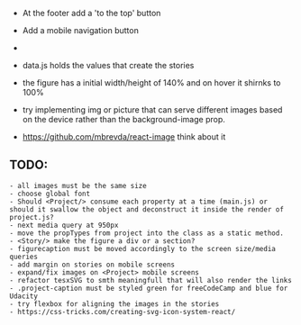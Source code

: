 * At the footer add a 'to the top' button
* Add a mobile navigation button
* 


* data.js holds the values that create the stories
* the figure has a initial width/height of 140% and on hover it shirnks to 100% 
* try implementing img or picture that can serve different images based on the device rather than the background-image prop.
* https://github.com/mbrevda/react-image think about it

## TODO:
    - all images must be the same size
    - choose global font
    - Should <Project/> consume each property at a time (main.js) or should it swallow the object and deconstruct it inside the render of project.js?
    - next media query at 950px
    - move the propTypes from project into the class as a static method.
    - <Story/> make the figure a div or a section?
    - figurecaption must be moved accordingly to the screen size/media queries
    - add margin on stories on mobile screens
    - expand/fix images on <Project> mobile screens
    - refactor tesxSVG to smth meaningfull that will also render the links
    - .project-caption must be styled green for freeCodeCamp and blue for Udacity
    - try flexbox for aligning the images in the stories
    - https://css-tricks.com/creating-svg-icon-system-react/
